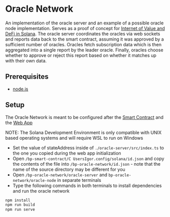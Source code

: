 # Oracle Network  

An implementation of the oracle server and an example of a possible oracle node implementation. Serves as a proof of concept for [Internet of Value and DeFi in Solana](https://github.com/xduricai/bp-main). The oracle server coordinates the oracles via web sockets and reports data back to the smart contract, assuming it was approved by a sufficient number of oracles. Oracles fetch subscription data which is then aggregated into a single report by the leader oracle. Finally, oracles choose whether to approve or reject this report based on whether it matches up with their own data.  

## Prerequisites  

- [node.js](https://nodejs.org/en)

## Setup  

The Oracle Network is meant to be configured after the [Smart Contract](https://github.com/xduricai/bp-smart-contract) and the [Web App](https://github.com/xduricai/bp-smart-contract)   

NOTE: The Solana Development Environment is only compatible with UNIX based operating systems and will require WSL to run on Windows  

- Set the value of stateAddress inside of `./oracle-server/src/index.ts` to the one you copied during the web app initialization
- Open `/bp-smart-contract/C UsersIgor.config/solana/id.json` and copy the contents of the file into `/bp-oracle-network/id.json` - note that the name of the source directory may be different for you
- Open `/bp-oracle-network/oracle-server` and `bp-oracle-network/oracle-node` in separate terminals
- Type the following commands in both terminals to install dependencies and run the oracle network
```bash
npm install
npm run build
npm run serve
```
